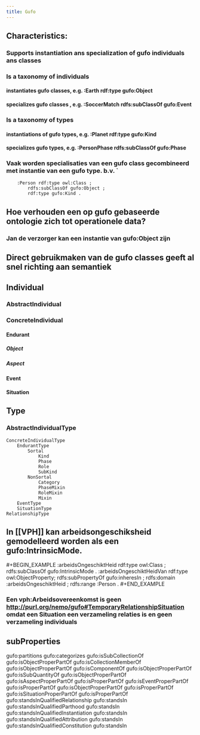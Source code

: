 ```yaml
---
title: Gufo
---
```


## Characteristics:
### Supports instantiation  ans specialization of gufo individuals ans classes
### Is a taxonomy of individuals
#### instantiates gufo classes, e.g. :Earth rdf:type gufo:Object
#### specializes gufo classes , e.g. :SoccerMatch rdfs:subClassOf gufo:Event
### Is a taxonomy of types
#### instantiations of gufo types, e.g. :Planet rdf:type gufo:Kind
#### specializes gufo types, e.g. :PersonPhase rdfs:subClassOf gufo:Phase
### Vaak worden specialisaties van een gufo class gecombineerd met instantie van een gufo type. b.v. `
        :Person rdf:type owl:Class ;
            rdfs:subClassOf gufo:Object ;
            rdf:type gufo:Kind .
## Hoe verhouden een op gufo gebaseerde ontologie zich tot operationele data?
### Jan de verzorger kan een instantie van gufo:Object zijn
## Direct gebruikmaken van de gufo classes geeft al snel richting aan semantiek
## Individual
### AbstractIndividual
### ConcreteIndividual
#### Endurant
##### Object
##### Aspect
#### Event
#### Situation
## Type
### AbstractIndividualType
    ConcreteIndividualType
        EndurantType
            Sortal
                Kind
                Phase
                Role
                SubKind
            NonSortal
                Category
                PhaseMixin
                RoleMixin
                Mixin
        EventType
        SituationType
    RelationshipType
## In [[VPH]] kan arbeidsongeschiksheid gemodelleerd worden als een gufo:IntrinsicMode.
#+BEGIN_EXAMPLE
:arbeidsOngeschiktHeid rdf:type owl:Class ;
    rdfs:subClassOf gufo:IntrinsicMode .
:arbeidsOngeschiktHeidVan rdf:type owl:ObjectProperty;
    rdfs:subPropertyOf gufo:inheresIn ;
    rdfs:domain :arbeidsOngeschiktHeid ;
    rdfs:range :Person .
#+END_EXAMPLE
### Een vph:Arbeidsovereenkomst is geen http://purl.org/nemo/gufo#TemporaryRelationshipSituation omdat een Situation een verzameling relaties is en geen verzameling individuals
## subProperties
gufo:partitions	gufo:categorizes
gufo:isSubCollectionOf	gufo:isObjectProperPartOf
gufo:isCollectionMemberOf	gufo:isObjectProperPartOf
gufo:isComponentOf	gufo:isObjectProperPartOf
gufo:isSubQuantityOf	gufo:isObjectProperPartOf
gufo:isAspectProperPartOf	gufo:isProperPartOf
gufo:isEventProperPartOf	gufo:isProperPartOf
gufo:isObjectProperPartOf	gufo:isProperPartOf
gufo:isSituationProperPartOf	gufo:isProperPartOf
gufo:standsInQualifiedRelationship	gufo:standsIn
gufo:standsInQualifiedParthood	gufo:standsIn
gufo:standsInQualifiedInstantiation	gufo:standsIn
gufo:standsInQualifiedAttribution	gufo:standsIn
gufo:standsInQualifiedConstitution	gufo:standsIn
